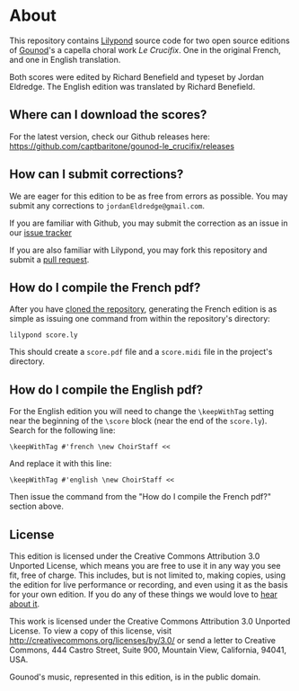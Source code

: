 About
=====

This repository contains [Lilypond](http://lilypond.org/) source code for two
open source editions of
[Gounod](https://en.wikipedia.org/wiki/Charles_Gounod)'s a capella choral work
_Le Crucifix_. One in the original French, and one in English translation. 

Both scores were edited by Richard Benefield and typeset by Jordan Eldredge.
The English edition was translated by Richard Benefield.

Where can I download the scores?
--------------------------------

For the latest version, check our Github releases here:
https://github.com/captbaritone/gounod-le_crucifix/releases

How can I submit corrections?
-----------------------------

We are eager for this edition to be as free from errors as possible. You may
submit any corrections to `jordanEldredge@gmail.com`.

If you are familiar with Github, you may submit the correction as an issue in
our [issue tracker](https://github.com/captbaritone/gounod-le_crucifix/issues)

If you are also familiar with Lilypond, you may fork this repository and submit
a [pull request](https://github.com/captbaritone/gounod-le_crucifix/pulls).

How do I compile the French pdf?
--------------------------------

After you have [cloned the
repository](http://git-scm.com/book/en/Git-Basics-Getting-a-Git-Repository),
generating the French edition is as simple as issuing one command from within
the repository's directory:

    lilypond score.ly

This should create a `score.pdf` file and a `score.midi` file in the project's
directory.

How do I compile the English pdf?
---------------------------------

For the English edition you will need to change the `\keepWithTag` setting near
the beginning of the `\score` block (near the end of the `score.ly`). Search for
the following line:

    \keepWithTag #'french \new ChoirStaff <<

And replace it with this line:

    \keepWithTag #'english \new ChoirStaff <<

Then issue the command from the "How do I compile the French pdf?" section
above.

License
-------

This edition is licensed under the Creative Commons Attribution 3.0 Unported
License, which means you are free to use it in any way you see fit, free of
charge. This includes, but is not limited to, making copies, using the edition
for live performance or recording, and even using it as the basis for your own
edition. If you do any of these things we would love to [hear about
it](mailto:jordanEldredge@gmail.com).

This work is licensed under the Creative Commons Attribution 3.0 Unported
License. To view a copy of this license, visit
http://creativecommons.org/licenses/by/3.0/ or send a letter to Creative
Commons, 444 Castro Street, Suite 900, Mountain View, California, 94041, USA.

Gounod's music, represented in this edition, is in the public domain.
